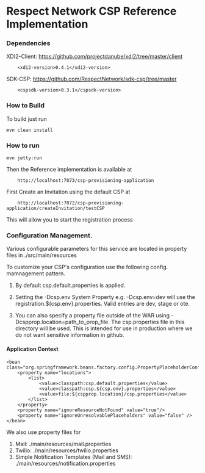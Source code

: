Respect Network CSP Reference Implementation
============================

### Dependencies

XDI2-Client: https://github.com/projectdanube/xdi2/tree/master/client

        <xdi2-version>0.4.1</xdi2-version>

SDK-CSP: https://github.com/RespectNetwork/sdk-csp/tree/master

        <cspsdk-version>0.3.1</cspsdk-version>


### How to  Build
To  build just run

    mvn clean install

### How to run

    mvn jetty:run

Then the Reference implementation is available at

        http://localhost:7073/csp-provisioning-application

First  Create an Invitation using the default CSP at

        http://localhost:7072/csp-provisioning-application/createInvitation/testCSP

This will allow you to  start the registration process

### Configuration Management.

Various configurable parameters for this service are located in property files in
./src/main/resources

To  customize your CSP's configuration use the following config. mamnagement pattern.

 1. By default csp.default.properties is applied.

 2. Setting the -Dcsp.env System Property e.g. -Dcsp.env=dev will use the registration.${csp.env}.properties. Valid entries are dev, stage or ote.

 3. You can also  specify  a property file outside of the WAR using -Dcspprop.location=path_to_prop_file. The csp.properties file in this directory will be used. This is intended for use in production where  we do  not want sensitive information in github.

#### Application Context ####

    <bean class="org.springframework.beans.factory.config.PropertyPlaceholderConfigurer">
        <property name="locations">
            <list>
                <value>classpath:csp.default.properties</value>
                <value>classpath:csp.${csp.env}.properties</value>
                <value>file:${cspprop.location}/csp.properties</value>
            </list>
        </property>
        <property name="ignoreResourceNotFound" value="true"/>
        <property name="ignoreUnresolvablePlaceholders" value="false" />
    </bean>

We also use property files for 

 1. Mail: ./main/resources/mail.properties
 2. Twilio: ./main/resources/twilio.properties
 3. Simple Notification Templates (Mail and SMS): ./main/resources/notification.properties
